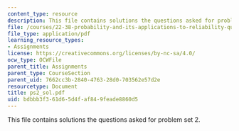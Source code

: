 ```yaml
---
content_type: resource
description: This file contains solutions the questions asked for problem set 2.
file: /courses/22-38-probability-and-its-applications-to-reliability-quality-control-and-risk-assessment-fall-2005/bdbbb3f361d65d4faf849feade8860d5_ps2_sol.pdf
file_type: application/pdf
learning_resource_types:
- Assignments
license: https://creativecommons.org/licenses/by-nc-sa/4.0/
ocw_type: OCWFile
parent_title: Assignments
parent_type: CourseSection
parent_uid: 7662cc3b-2840-4763-28d0-703562e57d2e
resourcetype: Document
title: ps2_sol.pdf
uid: bdbbb3f3-61d6-5d4f-af84-9feade8860d5
---
```

This file contains solutions the questions asked for problem set 2.